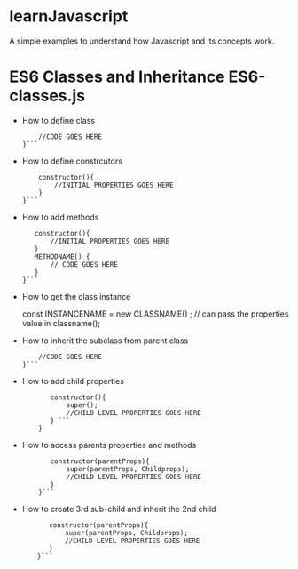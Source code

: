 # learnJavascript
A simple examples to understand how Javascript and its concepts work.

# ES6 Classes and Inheritance ES6-classes.js

- How to define class

    ```class CLASSNAME {
        //CODE GOES HERE
    }```

- How to define constrcutors

    ```class CLASSNAME {
        constructor(){
            //INITIAL PROPERTIES GOES HERE
        }
    }```

- How to add methods

     ```class CLASSNAME {
        constructor(){
            //INITIAL PROPERTIES GOES HERE
        }
        METHODNAME() {
            // CODE GOES HERE
        }
    }```

- How to get the class instance

     const INSTANCENAME = new CLASSNAME() ; // can pass the properties value in classname();

- How to inherit the subclass from parent class

     ```class CHILDSUBCLASS extends CLASSNAME {
         //CODE GOES HERE
     }```

- How to add child properties

    ```class CHILDSUBCLASS extends CLASSNAME {
           constructor(){
               super();
               //CHILD LEVEL PROPERTIES GOES HERE
           } ``` 
        }

- How to access parents properties and methods

    ```class CHILDSUBCLASS extends CLASSNAME {
           constructor(parentProps){
               super(parentProps, Childprops);
               //CHILD LEVEL PROPERTIES GOES HERE
           }    
        }```

- How to create 3rd sub-child and inherit the 2nd child

 ```class CHILDSUB2ndCLASS extends CHILDSUBCLASS {
           constructor(parentProps){
               super(parentProps, Childprops);
               //CHILD LEVEL PROPERTIES GOES HERE
           }    
        }```
